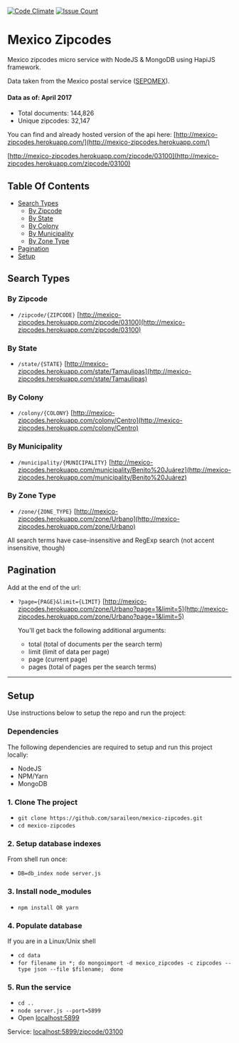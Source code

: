 <!--
  Title: Mexico Zipcodes
  Description: Mexico Zipcodes REST API / REST API Códigos Postales de México
  Author: saraileon
  -->
  
[![Code Climate](https://codeclimate.com/github/saraileon/mexico-zipcodes/badges/gpa.svg)](https://codeclimate.com/github/saraileon/mexico-zipcodes)
[![Issue Count](https://codeclimate.com/github/saraileon/mexico-zipcodes/badges/issue_count.svg)](https://codeclimate.com/github/saraileon/mexico-zipcodes)

# Mexico Zipcodes
Mexico zipcodes micro service with NodeJS & MongoDB using HapiJS framework.

Data taken from the Mexico postal service ([SEPOMEX](http://www.sepomex.gob.mx/lservicios/servicios/CodigoPostal_Exportar.aspx)).

#### Data as of: April 2017
- Total documents: 144,826
- Unique zipcodes: 32,147

You can find and already hosted version of the api here: [http://mexico-zipcodes.herokuapp.com/](http://mexico-zipcodes.herokuapp.com/)

[http://mexico-zipcodes.herokuapp.com/zipcode/03100](http://mexico-zipcodes.herokuapp.com/zipcode/03100)

## Table Of Contents

- [Search Types](#search-types)
  - [By Zipcode](#by-zipcode)
  - [By State](#by-state)
  - [By Colony](#by-colony)
  - [By Municipality](#by-municipality)
  - [By Zone Type](#by-zone-type)
- [Pagination](#pagination)
- [Setup](#setup)

## Search Types

### By Zipcode

- `/zipcode/{ZIPCODE}`
  [http://mexico-zipcodes.herokuapp.com/zipcode/03100](http://mexico-zipcodes.herokuapp.com/zipcode/03100)

### By State

- `/state/{STATE}`
  [http://mexico-zipcodes.herokuapp.com/state/Tamaulipas](http://mexico-zipcodes.herokuapp.com/state/Tamaulipas)

### By Colony

- `/colony/{COLONY}`
  [http://mexico-zipcodes.herokuapp.com/colony/Centro](http://mexico-zipcodes.herokuapp.com/colony/Centro)

### By Municipality

- `/municipality/{MUNICIPALITY}`
  [http://mexico-zipcodes.herokuapp.com/municipality/Benito%20Juárez](http://mexico-zipcodes.herokuapp.com/municipality/Benito%20Juárez)

### By Zone Type

- `/zone/{ZONE_TYPE}`
  [http://mexico-zipcodes.herokuapp.com/zone/Urbano](http://mexico-zipcodes.herokuapp.com/zone/Urbano)

All search terms have case-insensitive and RegExp search (not accent insensitive, though)

## Pagination

Add at the end of the url:

- `?page={PAGE}&limit={LIMIT}`
  [http://mexico-zipcodes.herokuapp.com/zone/Urbano?page=1&limit=5](http://mexico-zipcodes.herokuapp.com/zone/Urbano?page=1&limit=5)

  You'll get back the following additional arguments:
  - total (total of documents per the search term)
  - limit (limit of data per page)
  - page (current page)
  - pages (total of pages per the search terms)

---

## Setup
Use instructions below to setup the repo and run the project:

### Dependencies
The following dependencies are required to setup and run this project locally:

- NodeJS
- NPM/Yarn
- MongoDB

### 1. Clone The project

- `git clone https://github.com/saraileon/mexico-zipcodes.git`
- `cd mexico-zipcodes`

### 2. Setup database indexes

From shell run once:

- `DB=db_index node server.js`

### 3. Install node_modules

- `npm install OR yarn`

### 4. Populate database

If you are in a Linux/Unix shell

- `cd data`
- `for filename in *; do mongoimport -d mexico_zipcodes -c zipcodes --type json --file $filename;  done`

### 5. Run the service

- `cd ..`
- `node server.js --port=5899`
- Open [localhost:5899](http://localhost:5899)

Service: [localhost:5899/zipcode/03100](http://localhost:5899/zipcode/03100)
